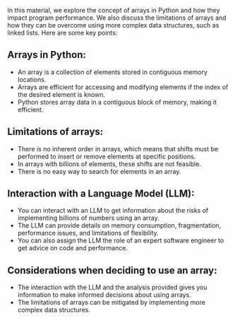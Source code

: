 In this material, we explore the concept of arrays in Python and how they impact program performance. We also discuss the limitations of arrays and how they can be overcome using more complex data structures, such as linked lists. Here are some key points:

## Arrays in Python:
- An array is a collection of elements stored in contiguous memory locations.
- Arrays are efficient for accessing and modifying elements if the index of the desired element is known.
- Python stores array data in a contiguous block of memory, making it efficient.

## Limitations of arrays:
- There is no inherent order in arrays, which means that shifts must be performed to insert or remove elements at specific positions.
- In arrays with billions of elements, these shifts are not feasible.
- There is no easy way to search for elements in an array.

## Interaction with a Language Model (LLM):
- You can interact with an LLM to get information about the risks of implementing billions of numbers using an array.
- The LLM can provide details on memory consumption, fragmentation, performance issues, and limitations of flexibility.
- You can also assign the LLM the role of an expert software engineer to get advice on code and performance.

## Considerations when deciding to use an array:
- The interaction with the LLM and the analysis provided gives you information to make informed decisions about using arrays.
- The limitations of arrays can be mitigated by implementing more complex data structures.